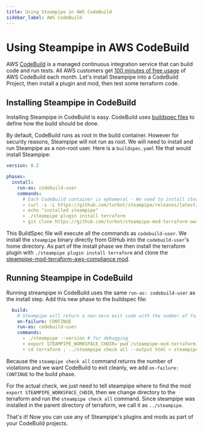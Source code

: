 ```yaml
---
title: Using Steampipe in AWS CodeBuild
sidebar_label: AWS CodeBuild
---
```


# Using Steampipe in AWS CodeBuild

AWS [CodeBuild](https://aws.amazon.com/codebuild/) is a managed continuous integration service that can build code and run tests. All AWS customers get [100 minutes of free usage](https://aws.amazon.com/codebuild/pricing/?loc=ft#Free_Tier) of AWS CodeBuild each month. Let's install Steampipe into a CodeBuild Project, then install a plugin and mod, then test some terraform code.

<!-- AWS [CodePipeline](https://aws.amazon.com/codepipeline/) is a managed continuous delivery service to manage release pipelines for applications and infrastructure. -->

## Installing Steampipe in CodeBuild

Installing Steampipe in CodeBuild is easy. CodeBuild uses [buildspec files](https://docs.aws.amazon.com/codebuild/latest/userguide/build-spec-ref.html) to define how the build should be done.

By default, CodeBuild runs as root in the build container. However for security reasons, Steampipe will not run as root. We will need to install and run Steampipe as a non-root user. Here is a `buildspec.yaml` file that would install Steampipe:

```yaml
version: 0.2

phases:
  install:
    run-as: codebuild-user
    commands:
      # Each CodeBuild container is ephemeral - We need to install steampipe every time
      - curl -s -L https://github.com/turbot/steampipe/releases/latest/download/steampipe_linux_amd64.tar.gz | tar -xzf -
      - echo "installed steampipe"
      - ./steampipe plugin install terraform
      - git clone https://github.com/turbot/steampipe-mod-terraform-aws-compliance.git
```

This BuildSpec file will execute all the commands as `codebuild-user`. We install the `steampipe` binary directly from GitHub into the `codebuild-user`'s home directory. As part of the install phase we then install the terraform plugin with `./steampipe plugin install terraform` and clone the [steampipe-mod-terraform-aws-compliance mod](https://github.com/turbot/steampipe-mod-terraform-aws-compliance).

## Running Steampipe in CodeBuild

Running streampipe in CodeBuild uses the same `run-as: codebuild-user` as the install step. Add this new phase to the buildspec file:

```yaml
  build:
    # Steampipe will return a non-zero exit code with the number of failed checks
    on-failure: CONTINUE
    run-as: codebuild-user
    commands:
      - ./steampipe --version # for debugging
      - export STEAMPIPE_WORKSPACE_CHDIR=`pwd`/steampipe-mod-terraform-aws-compliance
      - cd terraform ; ../steampipe check all --output html > steampipe_report.html

```

Because the `steampipe check all` command returns the number of violations and we want CodeBuild to exit cleanly, we add `on-failure: CONTINUE` to the build phase.

For the actual check, we just need to tell steampipe where to find the mod `export STEAMPIPE_WORKSPACE_CHDIR`, then we change directory to the terraform and run the  `steampipe check all` command. Since steampipe was installed in the parent directory of terraform, we call it as `../steampipe`.


That's it! Now you can use any of Steampipe's plugins and mods as part of your CodeBuild projects.

